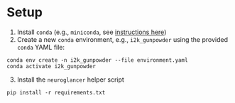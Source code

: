 Setup
=====

1. Install `conda` (e.g., `miniconda`, see [instructions here](https://docs.conda.io/en/latest/miniconda.html))
2. Create a new `conda` environment, e.g., `i2k_gunpowder` using the provided `conda` YAML file:
```
conda env create -n i2k_gunpowder --file environment.yaml
conda activate i2k_gunpowder
```
3. Install the `neuroglancer` helper script
```
pip install -r requirements.txt
```
